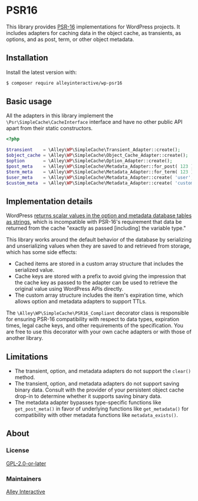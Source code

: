 # PSR16

This library provides [PSR-16](https://www.php-fig.org/psr/psr-16/) implementations for WordPress projects. It includes adapters for caching data in the object cache, as transients, as options, and as post, term, or other object metadata.

## Installation

Install the latest version with:

```bash
$ composer require alleyinteractive/wp-psr16
```

## Basic usage

All the adapters in this library implement the `\Psr\SimpleCache\CacheInterface` interface and have no other public API apart from their static constructors.

```php
<?php

$transient    = \Alley\WP\SimpleCache\Transient_Adapter::create();
$object_cache = \Alley\WP\SimpleCache\Object_Cache_Adapter::create();
$option       = \Alley\WP\SimpleCache\Option_Adapter::create();
$post_meta    = \Alley\WP\SimpleCache\Metadata_Adapter::for_post( 123 );
$term_meta    = \Alley\WP\SimpleCache\Metadata_Adapter::for_term( 123 );
$user_meta    = \Alley\WP\SimpleCache\Metadata_Adapter::create( 'user', 123 );
$custom_meta  = \Alley\WP\SimpleCache\Metadata_Adapter::create( 'custom', 123 );
```

## Implementation details

WordPress [returns scalar values in the option and metadata database tables as strings](https://core.trac.wordpress.org/ticket/31820#comment:2), which is incompatible with PSR-16's requirement that data be returned from the cache "exactly as passed [including] the variable type."

This library works around the default behavior of the database by serializing and unserializing values when they are saved to and retrieved from storage, which has some side effects:

* Cached items are stored in a custom array structure that includes the serialized value.
* Cache keys are stored with a prefix to avoid giving the impression that the cache key as passed to the adapter can be used to retrieve the original value using WordPress APIs directly.
* The custom array structure includes the item's expiration time, which allows option and metadata adapters to support TTLs.

The `\Alley\WP\SimpleCache\PSR16_Compliant` decorator class is responsible for ensuring PSR-16 compatibility with respect to data types, expiration times, legal cache keys, and other requirements of the specification. You are free to use this decorator with your own cache adapters or with those of another library.

## Limitations

* The transient, option, and metadata adapters do not support the `clear()` method.
* The transient, option, and metadata adapters do not support saving binary data. Consult with the provider of your persistent object cache drop-in to determine whether it supports saving binary data.
* The metadata adapter bypasses type-specific functions like `get_post_meta()` in favor of underlying functions like `get_metadata()` for compatibility with other metadata functions like `metadata_exists()`.

## About

### License

[GPL-2.0-or-later](https://github.com/alleyinteractive/wp-psr16/blob/main/LICENSE)

### Maintainers

[Alley Interactive](https://github.com/alleyinteractive)
